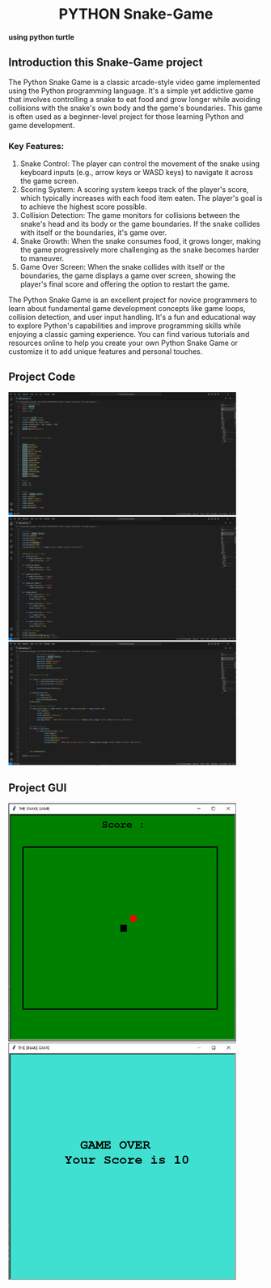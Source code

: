 
<CENTER><h1>PYTHON Snake-Game</h1></CENTER>
<h4>using python turtle</h4>

<h2>Introduction this Snake-Game project</h2>
The Python Snake Game is a classic arcade-style video game implemented using the Python programming language. It's a simple yet addictive game that involves controlling a snake to eat food and grow longer while avoiding collisions with the snake's own body and the game's boundaries. This game is often used as a beginner-level project for those learning Python and game development.

<h3>Key Features:</h3>
<ol>
<li>Snake Control: The player can control the movement of the snake using keyboard inputs (e.g., arrow keys or WASD keys) to navigate it across the game screen.</li>
<li>Scoring System: A scoring system keeps track of the player's score, which typically increases with each food item eaten. The player's goal is to achieve the highest score possible.</li>
<li>Collision Detection: The game monitors for collisions between the snake's head and its body or the game boundaries. If the snake collides with itself or the boundaries, it's game over.</li>
<li>Snake Growth: When the snake consumes food, it grows longer, making the game progressively more challenging as the snake becomes harder to maneuver.</li>
<li>Game Over Screen: When the snake collides with itself or the boundaries, the game displays a game over screen, showing the player's final score and offering the option to restart the game.</li>
</ol>

The Python Snake Game is an excellent project for novice programmers to learn about fundamental game development concepts like game loops, collision detection, and user input handling. It's a fun and educational way to explore Python's capabilities and improve programming skills while enjoying a classic gaming experience. You can find various tutorials and resources online to help you create your own Python Snake Game or customize it to add unique features and personal touches.

<h2>Project Code</h2>
<img src="photo/1.PNG" width="450"/>
<img src="photo/2.PNG" width="450"/>
<img src="photo/3.PNG" width="450"/>
<h2>Project GUI</h2>
<img src="photo/4.PNG" width="450"/>
<img src="photo/5.PNG" width="450"/>
